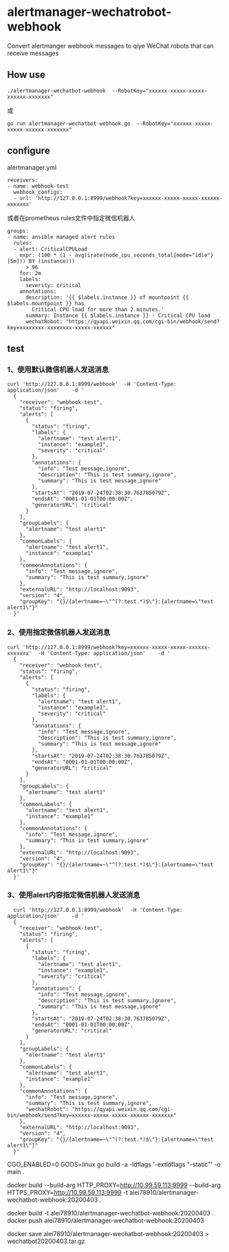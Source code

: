 # alertmanager-wechatrobot-webhook
Convert alertmanger webhook messages to qiye WeChat robots that can receive messages

## How use
```
./alertmanager-wechatbot-webhook  --RobotKey="xxxxxx-xxxxx-xxxxx-xxxxxx-xxxxxxx"
```
或
```
go run alertmanager-wechatbot-webhook.go  --RobotKey="xxxxxx-xxxxx-xxxxx-xxxxxx-xxxxxxx"
```
## configure

alertmanager.yml 
```
receivers:
- name: webhook-test                                                                                                           
  webhook_configs:                                                                                                             
  - url: 'http://127.0.0.1:8999/webhook?key=xxxxxx-xxxxx-xxxxx-xxxxxx-xxxxxxx'
```
或者在prometheus rules文件中指定微信机器人
```
groups:
- name: ansible managed alert rules
  rules:
  - alert: CriticalCPULoad
    expr: (100 * (1 - avg(irate(node_cpu_seconds_total{mode="idle"}[5m])) BY (instance)))
      > 96
    for: 2m
    labels:
      severity: critical
    annotations:
      description: '{{ $labels.instance }} of mountpoint {{ $labels.mountpoint }} has
        Critical CPU load for more than 2 minutes.'
      summary: Instance {{ $labels.instance }} - Critical CPU load
      wechatRobot: "https://qyapi.weixin.qq.com/cgi-bin/webhook/send?key=xxxxxxxx-xxxxxxxx-xxxxx-xxxxxx"

```

## test

### 1、使用默认微信机器人发送消息
```
curl 'http://127.0.0.1:8999/webhook'  -H 'Content-Type: application/json'    -d '
  {
    "receiver": "webhook-test",
    "status": "firing",
    "alerts": [
      {
        "status": "firing",
        "labels": {
          "alertname": "test alert1",
          "instance": "example1",
          "severity": "critical"
        },
        "annotations": {
          "info": "Test message,ignore",
          "description": "This is test summary,ignore",
          "summary": "This is test message,ignore"
        },
        "startsAt": "2019-07-24T02:38:30.763785079Z",
        "endsAt": "0001-01-01T00:00:00Z",
        "generatorURL": "critical"
      }
    ],
    "groupLabels": {
      "alertname": "test alert1"
    },
    "commonLabels": {
      "alertname": "test alert1",
      "instance": "example1"
    },
    "commonAnnotations": {
      "info": "Test message,ignore",
      "summary": "This is test summary,ignore"
    },
    "externalURL": "http://localhost:9093",
    "version": "4",
    "groupKey": "{}/{alertname=~\"^(?:test.*)$\"}:{alertname=\"test alert1\"}"
  }'
```

### 2、使用指定微信机器人发送消息
```
curl 'http://127.0.0.1:8999/webhook?key=xxxxxx-xxxxx-xxxxx-xxxxxx-xxxxxxx'  -H 'Content-Type: application/json'    -d '
  {
    "receiver": "webhook-test",
    "status": "firing",
    "alerts": [
      {
        "status": "firing",
        "labels": {
          "alertname": "test alert1",
          "instance": "example1",
          "severity": "critical"
        },
        "annotations": {
          "info": "Test message,ignore",
          "description": "This is test summary,ignore",
          "summary": "This is test message,ignore"
        },
        "startsAt": "2019-07-24T02:38:30.763785079Z",
        "endsAt": "0001-01-01T00:00:00Z",
        "generatorURL": "critical"
      }
    ],
    "groupLabels": {
      "alertname": "test alert1"
    },
    "commonLabels": {
      "alertname": "test alert1",
      "instance": "example1"
    },
    "commonAnnotations": {
      "info": "Test message,ignore",
      "summary": "This is test summary,ignore"
    },
    "externalURL": "http://localhost:9093",
    "version": "4",
    "groupKey": "{}/{alertname=~\"^(?:test.*)$\"}:{alertname=\"test alert1\"}"
  }'
```

### 3、使用alert内容指定微信机器人发送消息
```
  curl 'http://127.0.0.1:8999/webhook'  -H 'Content-Type: application/json'    -d '
  {
    "receiver": "webhook-test",
    "status": "firing",
    "alerts": [
      {
        "status": "firing",
        "labels": {
          "alertname": "test alert1",
          "instance": "example1",
          "severity": "critical"
        },
        "annotations": {
          "info": "Test message,ignore",
          "description": "This is test summary,ignore",
          "summary": "This is test message,ignore"
        },
        "startsAt": "2019-07-24T02:38:30.763785079Z",
        "endsAt": "0001-01-01T00:00:00Z",
        "generatorURL": "critical"
      }
    ],
    "groupLabels": {
      "alertname": "test alert1"
    },
    "commonLabels": {
      "alertname": "test alert1",
      "instance": "example1"
    },
    "commonAnnotations": {
      "info": "Test message,ignore",
      "summary": "This is test summary,ignore",
      "wechatRobot": "https://qyapi.weixin.qq.com/cgi-bin/webhook/send?key=xxxxxx-xxxxx-xxxxx-xxxxxx-xxxxxxx"
    },
    "externalURL": "http://localhost:9093",
    "version": "4",
    "groupKey": "{}/{alertname=~\"^(?:test.*)$\"}:{alertname=\"test alert1\"}"
  }'
```

CGO_ENABLED=0 GOOS=linux go build -a -ldflags '-extldflags "-static"' -o main .

docker build --build-arg HTTP_PROXY=http://10.99.59.113:9999 --build-arg HTTPS_PROXY=http://10.99.59.113:9999 -t alei78910/alertmanager-wechatbot-webhook:20200403 .

docker build -t alei78910/alertmanager-wechatbot-webhook:20200403 .
docker push alei78910/alertmanager-wechatbot-webhook:20200403

docker save alei78910/alertmanager-wechatbot-webhook:20200403 > wechatbot20200403.tar.gz